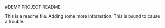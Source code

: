 #DEMP PROJECT README

This is a readme file.
Adding some more information.
This is bound to cause a trouble.

